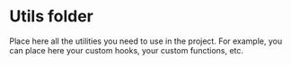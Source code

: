 # Utils folder

Place here all the utilities you need to use in the project. For example, you can place here your custom hooks, your custom functions, etc.
